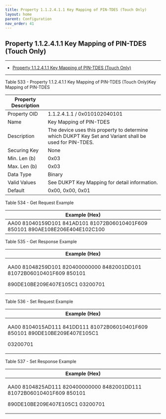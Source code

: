 ```yaml
---
title: Property 1.1.2.4.1.1 Key Mapping of PIN-TDES (Touch Only)
layout: home
parent: Configuration
nav_order: 41
---
```


## Property 1.1.2.4.1.1 Key Mapping of PIN-TDES (Touch Only)

---

- [Property 1.1.2.4.1.1 Key Mapping of PIN-TDES (Touch Only)](#property-112411-key-mapping-of-pin-tdes-touch-only)

---


Table 533 - Property 1.1.2.4.1.1 Key Mapping of PIN-TDES (Touch Only)Key
Mapping of PIN-TDES

| Property Description |  |
|----|----|
| Property OID | 1.1.2.4.1.1 / 0x010102040101 |
| Name | Key Mapping of PIN-TDES |
| Description | The device uses this property to determine which DUKPT Key Set and Variant shall be used for PIN-TDES. |
| Securing Key | None |
| Min. Len (b) | 0x03 |
| Max. Len (b) | 0x03 |
| Data Type | Binary |
| Valid Values | See DUKPT Key Mapping for detail information. |
| Default | 0x00, 0x00, 0x01 |

Table 534 - Get Request Example

| Example (Hex) |
|----|
| AA00 81040159D101 841AD101 81072B06010401F609 850101 890AE108E206E404E102C100 |

Table 535 - Get Response Example

<table>
<colgroup>
<col style="width: 100%" />
</colgroup>
<thead>
<tr>
<th>Example (Hex)</th>
</tr>
</thead>
<tbody>
<tr>
<td><p>AA00 81048259D101 820400000000 8482001DD101 81072B06010401F609
850101</p>
<p>890DE10BE209E407E105C1 03200701</p></td>
</tr>
</tbody>
</table>

Table 536 - Set Request Example

<table>
<colgroup>
<col style="width: 100%" />
</colgroup>
<thead>
<tr>
<th>Example (Hex)</th>
</tr>
</thead>
<tbody>
<tr>
<td><p>AA00 8104015AD111 841DD111 81072B06010401F609 850101
890DE10BE209E407E105C1</p>
<p>03200701</p></td>
</tr>
</tbody>
</table>

Table 537 - Set Response Example

<table>
<colgroup>
<col style="width: 100%" />
</colgroup>
<thead>
<tr>
<th>Example (Hex)</th>
</tr>
</thead>
<tbody>
<tr>
<td><p>AA00 8104825AD111 820400000000 8482001DD111 81072B06010401F609
850101</p>
<p>890DE10BE209E407E105C1 03200701</p></td>
</tr>
</tbody>
</table>

##